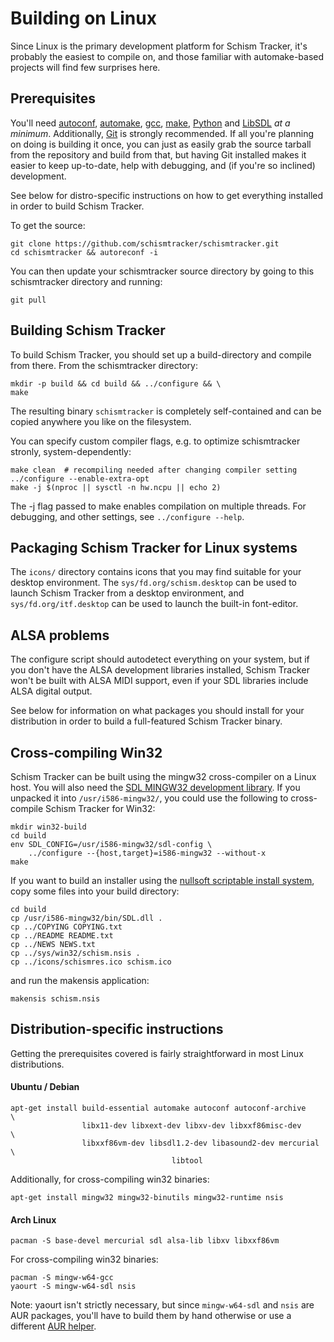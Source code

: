 # Building on Linux

Since Linux is the primary development platform for Schism Tracker, it's
probably the easiest to compile on, and those familiar with automake-based
projects will find few surprises here.

## Prerequisites

You'll need [autoconf](http://www.gnu.org/software/autoconf/),
[automake](http://www.gnu.org/software/automake/), [gcc](http://gcc.gnu.org/),
[make](http://www.gnu.org/software/make/), [Python](https://www.python.org/)
and [LibSDL](http://www.libsdl.org/) *at a minimum*. Additionally,
[Git](https://git-scm.com/) is strongly recommended. If all you're planning on
doing is building it once, you can just as easily grab the source tarball from
the repository and build from that, but having Git installed makes it easier to
keep up-to-date, help with debugging, and (if you're so inclined) development.

See below for distro-specific instructions on how to get everything installed
in order to build Schism Tracker.

To get the source:

    git clone https://github.com/schismtracker/schismtracker.git
    cd schismtracker && autoreconf -i

You can then update your schismtracker source directory by going to this
schismtracker directory and running:

    git pull

## Building Schism Tracker

To build Schism Tracker, you should set up a build-directory and compile from
there. From the schismtracker directory:

    mkdir -p build && cd build && ../configure && \
    make

The resulting binary `schismtracker` is completely self-contained and can be
copied anywhere you like on the filesystem.

You can specify custom compiler flags, e.g. to optimize schismtracker
stronly, system-dependently:

    make clean  # recompiling needed after changing compiler setting
    ../configure --enable-extra-opt
    make -j $(nproc || sysctl -n hw.ncpu || echo 2)

The -j flag passed to make enables compilation on multiple threads.
For debugging, and other settings, see `../configure --help`.

## Packaging Schism Tracker for Linux systems

The `icons/` directory contains icons that you may find suitable for your
desktop environment. The `sys/fd.org/schism.desktop` can be used to launch
Schism Tracker from a desktop environment, and `sys/fd.org/itf.desktop` can be
used to launch the built-in font-editor.

## ALSA problems

The configure script should autodetect everything on your system, but if you
don't have the ALSA development libraries installed, Schism Tracker won't be
built with ALSA MIDI support, even if your SDL libraries include ALSA digital
output.

See below for information on what packages you should install for your
distribution in order to build a full-featured Schism Tracker binary.

## Cross-compiling Win32

Schism Tracker can be built using the mingw32 cross-compiler on a Linux host.
You will also need the [SDL MINGW32 development
library](http://libsdl.org/download-1.2.php). If you unpacked it into
`/usr/i586-mingw32/`, you could use the following to cross-compile Schism
Tracker for Win32:

    mkdir win32-build
    cd build
    env SDL_CONFIG=/usr/i586-mingw32/sdl-config \
        ../configure --{host,target}=i586-mingw32 --without-x
    make

If you want to build an installer using the [nullsoft scriptable install
system](http://nsis.sourceforge.net/), copy some files into your build
directory:

    cd build
    cp /usr/i586-mingw32/bin/SDL.dll .
    cp ../COPYING COPYING.txt
    cp ../README README.txt
    cp ../NEWS NEWS.txt
    cp ../sys/win32/schism.nsis .
    cp ../icons/schismres.ico schism.ico

and run the makensis application:

    makensis schism.nsis

## Distribution-specific instructions

Getting the prerequisites covered is fairly straightforward in most Linux
distributions.

#### Ubuntu / Debian

    apt-get install build-essential automake autoconf autoconf-archive    \
                    libx11-dev libxext-dev libxv-dev libxxf86misc-dev     \
                    libxxf86vm-dev libsdl1.2-dev libasound2-dev mercurial \
										libtool

Additionally, for cross-compiling win32 binaries:

    apt-get install mingw32 mingw32-binutils mingw32-runtime nsis

#### Arch Linux

    pacman -S base-devel mercurial sdl alsa-lib libxv libxxf86vm

For cross-compiling win32 binaries:

    pacman -S mingw-w64-gcc
    yaourt -S mingw-w64-sdl nsis

Note: yaourt isn't strictly necessary, but since `mingw-w64-sdl` and `nsis` are
AUR packages, you'll have to build them by hand otherwise or use a different
[AUR helper](https://wiki.archlinux.org/index.php/AUR_helpers).
